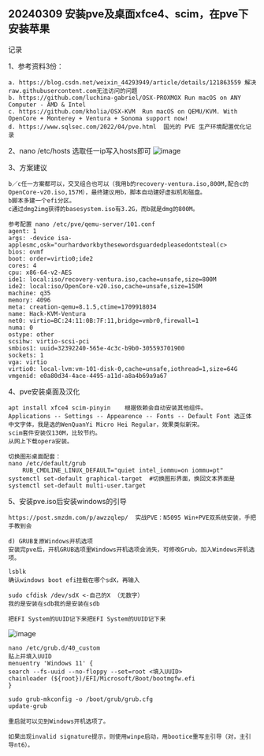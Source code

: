 
20240309 安装pve及桌面xfce4、scim，在pve下安装苹果
--------------
记录


1、参考资料3份：

    a. https://blog.csdn.net/weixin_44293949/article/details/121863559 解决raw.githubusercontent.com无法访问的问题 
    b. https://github.com/luchina-gabriel/OSX-PROXMOX Run macOS on ANY Computer - AMD & Intel
    c. https://github.com/kholia/OSX-KVM  Run macOS on QEMU/KVM. With OpenCore + Monterey + Ventura + Sonoma support now!
    d. https://www.sqlsec.com/2022/04/pve.html  国光的 PVE 生产环境配置优化记录

2、nano /etc/hosts  选取任一ip写入hosts即可
![image](https://github.com/nophook/pve-xfce4-scim-macOS-passthrogh/assets/113235819/3b2f3403-d02e-4681-a458-850880e76b32)

3、方案建议

    b／c任一方案都可以，交叉组合也可以（我用b的recovery-ventura.iso,800M,配合c的OpenCore-v20.iso,157M），最终建议用b，脚本自动建好虚拟机和磁盘。
    b脚本多建一个efi分区。
    c通过dmg2img获得的basesystem.iso有3.2G，而b就是dmg的800M。
    
    参考配置 nano /etc/pve/qemu-server/101.conf
    agent: 1
    args: -device isa-applesmc,osk="ourhardworkbythesewordsguardedpleasedontsteal(c>
    bios: ovmf
    boot: order=virtio0;ide2
    cores: 4
    cpu: x86-64-v2-AES
    ide1: local:iso/recovery-ventura.iso,cache=unsafe,size=800M
    ide2: local:iso/OpenCore-v20.iso,cache=unsafe,size=150M
    machine: q35
    memory: 4096
    meta: creation-qemu=8.1.5,ctime=1709918034
    name: Hack-KVM-Ventura
    net0: virtio=BC:24:11:0B:7F:11,bridge=vmbr0,firewall=1
    numa: 0
    ostype: other
    scsihw: virtio-scsi-pci
    smbios1: uuid=32392240-565e-4c3c-b9b0-305593701900
    sockets: 1
    vga: virtio
    virtio0: local-lvm:vm-101-disk-0,cache=unsafe,iothread=1,size=64G
    vmgenid: e0a80d34-4ace-4495-a11d-a8a4b69a9a67





4、pve安装桌面及汉化

    apt install xfce4 scim-pinyin    根据依赖会自动安装其他组件。
    Applications -- Settings -- Appearence -- Fonts -- Default Font 选正体中文字体，我是选的WenQuanYi Micro Hei Regular，效果类似新宋。
    scim套件安装仅130M，比较节约。
    从网上下载opera安装。

    切换图形桌面配套：
    nano /etc/default/grub
        RUB_CMDLINE_LINUX_DEFAULT="quiet intel_iommu=on iommu=pt"
    systemctl set-default graphical-target  #切换图形界面，换回文本界面是 systemctl set-default multi-user.target

5、安装pve.iso后安装windows的引导

    https://post.smzdm.com/p/awzzqlep/  实战PVE：N5095 Win+PVE双系统安装，手把手教到会

    d) GRUB复原Windows开机选项
    安装完pve后，开机GRUB选项里Windows开机选项会消失，可修改Grub，加入Windows开机选项。
    
    lsblk
    确认windows boot efi挂载在哪个sdX，再输入
    
    sudo cfdisk /dev/sdX <-自己的X （无数字）
    我的是安装在sdb我的是安装在sdb
    
    把EFI System的UUID记下来把EFI System的UUID记下来
![image](https://github.com/nophook/pve-xfce4-scim-macOS-passthrogh/assets/113235819/5cc98100-7f74-455a-92d2-a52c6d252dff)
    
    nano /etc/grub.d/40_custom
    贴上并填入UUID
    menuentry 'Windows 11' {
    search --fs-uuid --no-floppy --set=root <填入UUID>
    chainloader (${root})/EFI/Microsoft/Boot/bootmgfw.efi
    }

    sudo grub-mkconfig -o /boot/grub/grub.cfg
    update-grub
    
    重启就可以见到Windows开机选项了。

    如果出现invalid signature提示，则使用winpe启动，用bootice重写主引导（对，主引导nt6）。
    





